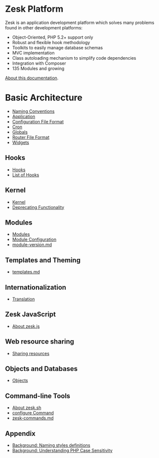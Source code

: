 # Zesk Platform

Zesk is an application development platform which solves many problems found in other development platforms:

- Object-Oriented, PHP 5.2+ support only
- Robust and flexible hook methodology
- Toolkits to easily manage database schemas
- MVC implementation
- Class autoloading mechanism to simplify code dependencies
- Integration with Composer
- 135 Modules and growing

[About this documentation](readme.md).

# Basic Architecture

- [Naming Conventions](zesk-naming.md)
- [Application](application.md)
- [Configuration File Format](configuration-file-format.md)
- [Cron](cron.md)
- [Globals](globals.md)
- [Router File Format](router-file-format.md)
- [Widgets](widget.md)

## Hooks

- [Hooks](hooks.md)
- [List of Hooks](hooks-list.md)

## Kernel

- [Kernel](kernel.md)
- [Deprecating Functionality](deprecated.md)

## Modules

- [Modules](modules.md)
- [Module Configuration](module-conf.md)
- [module-version.md](module-version.md)

## Templates and Theming

- [templates.md](templates.md)

## Internationalization

- [Translation](translation.md)

## Zesk JavaScript

- [About zesk.js](zesk.js.md)

## Web resource sharing

- [Sharing resources](share.md)

## Objects and Databases

- [Objects](objects.md)

## Command-line Tools

- [About zesk.sh](zesk.sh.md)
- [configure Command](command-configure.md)
- [zesk-commands.md](zesk-commands.md)

## Appendix

- [Background: Naming styles definitions](naming-styles-definitions.md)
- [Background: Understanding PHP Case Sensitivity](php-case-sensitivity.md)


